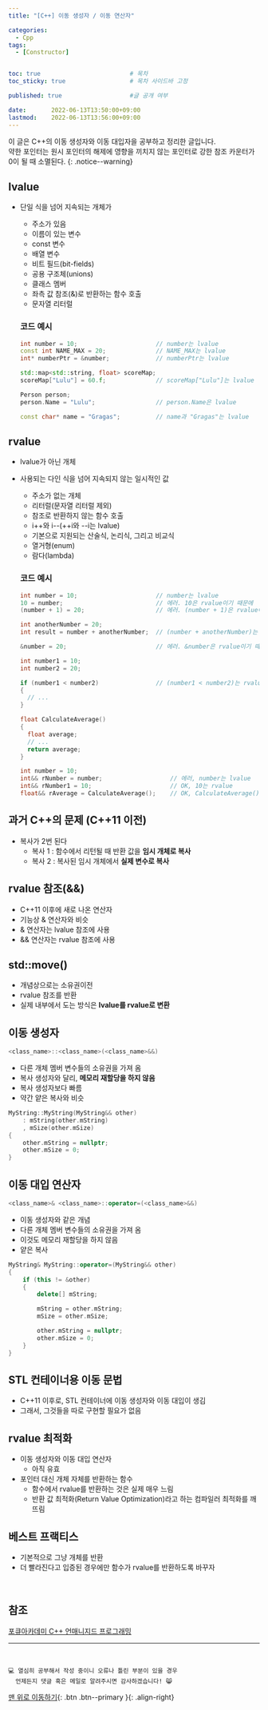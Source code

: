 ```yaml
---
title: "[C++] 이동 생성자 / 이동 연산자" 

categories:
  - Cpp
tags:
  - [Constructor]


toc: true                         # 목차
toc_sticky: true                  # 목차 사이드바 고정

published: true                   #글 공개 여부

date:       2022-06-13T13:50:00+09:00
lastmod:    2022-06-13T13:56:00+09:00
---
```


<!-- description : 25자에서 160자 사이 -->
이 글은 C++의 이동 생성자와 이동 대입자을 공부하고 정리한 글입니다.<br>
약한 포인터는 원시 포인터의 해제에 영향을 끼치지 않는 포인터로 강한 참조 카운터가 0이 될 때 소멸된다.
{: .notice--warning}

## lvalue
- 단일 식을 넘어 지속되는 개체가
  - 주소가 있음
  - 이름이 있는 변수
  - const 변수
  - 배열 변수
  - 비트 필드(bit-fields)
  - 공용 구조체(unions)
  - 클래스 멤버
  - 좌측 값 참조(&)로 반환하는 함수 호출
  - 문자열 리터럴

  ### 코드 예시

  ```cpp
  int number = 10;                      // number는 lvalue 
  const int NAME_MAX = 20;              // NAME_MAX는 lvalue
  int* numberPtr = &number;             // numberPtr는 lvalue 

  std::map<std::string, float> scoreMap;
  scoreMap["Lulu"] = 60.f;              // scoreMap["Lulu"]는 lvalue

  Person person;
  person.Name = "Lulu";                 // person.Name은 lvalue

  const char* name = "Gragas";          // name과 "Gragas"는 lvalue
  ```

## rvalue
- lvalue가 아닌 개체
- 사용되는 다인 식을 넘어 지속되지 않는 일시적인 값
  - 주소가 없는 개체
  - 리터럴(문자열 리터럴 제외)
  - 참조로 반환하지 않는 함수 호출
  - i++와 i--(++i와 --i는 lvalue)
  - 기본으로 지원되는 산술식, 논리식, 그리고 비교식
  - 열거형(enum)
  - 람다(lambda)

  ### 코드 예시

  ```cpp
  int number = 10;                      // number는 lvalue 
  10 = number;                          // 에러. 10은 rvalue이기 때문에
  (number + 1) = 20;                    // 에러. (number + 1)은 rvalue이기 때문에

  int anotherNumber = 20;
  int result = number + anotherNumber;  // (number + anotherNumber)는 rvalue

  &number = 20;                         // 에러. &number은 rvalue이기 때문에

  int number1 = 10;
  int number2 = 20;

  if (number1 < number2)                // (number1 < number2)는 rvalue
  {
    // ...
  }

  float CalculateAverage()
  {
    float average;
    // ...
    return average;
  }

  int number = 10;
  int&& rNumber = number;                   // 에러, number는 lvalue
  int&& rNumber1 = 10;                      // OK, 10는 rvalue
  float&& rAverage = CalculateAverage();    // OK, CalculateAverage()는 rvalue
  ```

## 과거 C++의 문제 (C++11 이전)
- 복사가 2번 된다
  - 복사 1 : 함수에서 리턴될 때 반환 값을 **임시 개체로 복사**
  - 복사 2 : 복사된 임시 개체에서 **실제 변수로 복사**

## rvalue 참조(&&)
- C++11 이후에 새로 나온 연산자
- 기능상 & 연산자와 비슷
- & 연산자는 lvalue 참조에 사용
- && 연산자는 rvalue 참조에 사용

## std::move()
- 개념상으로는 소유권이전
- rvalue 참조를 반환
- 실제 내부에서 도는 방식은 **lvalue를 rvalue로 변환**

## 이동 생성자

```cpp
<class_name>::<class_name>(<class_name>&&)
```

- 다른 개체 멤버 변수들의 소유권을 가져 옴
- 복사 생성자와 달리, **메모리 재할당을 하지 않음**
- 복사 생성자보다 빠름
- 약간 얕은 복사와 비슷

```cpp
MyString::MyString(MyString&& other)
    : mString(other.mString)
    , mSize(other.mSize)
{
    other.mString = nullptr;
    other.mSize = 0;
}
```

## 이동 대입 연산자

```cpp
<class_name>& <class_name>::operator=(<class_name>&&)
```

- 이동 생성자와 같은 개념
- 다른 개체 멤버 변수들의 소유권을 가져 옴
- 이것도 메모리 재할당을 하지 않음
- 얕은 복사

```cpp
MyString& MyString::operator=(MyString&& other)
{
    if (this != &other)
    {
        delete[] mString;

        mString = other.mString;
        mSize = other.mSize;

        other.mString = nullptr;
        other.mSize = 0;
    }
}
```

## STL 컨테이너용 이동 문법
- C++11 이후로, STL 컨테이너에 이동 생성자와 이동 대입이 생김
- 그래서, 그것들을 따로 구현할 필요가 없음

## rvalue 최적화
- 이동 생성자와 이동 대입 연산자
  - 아직 유효
- 포인터 대신 개체 자체를 반환하는 함수
  - 함수에서 rvalue를 반환하는 것은 실제 매우 느림
  - 반환 값 최적화(Return Value Optimization)라고 하는 컴파일러 최적화를 깨뜨림

## 베스트 프랙티스
- 기본적으로 그냥 개체를 반환
- 더 빨라진다고 입증된 경우에만 함수가 rvalue를 반환하도록 바꾸자

<br>

## 참조
[포큐아카데미 C++ 언매니지드 프로그래밍](https://pocu-ko.teachable.com/p/comp3200)

***
<br>

    💻 열심히 공부해서 작성 중이니 오류나 틀린 부분이 있을 경우 
      언제든지 댓글 혹은 메일로 알려주시면 감사하겠습니다! 😸


[맨 위로 이동하기](#){: .btn .btn--primary }{: .align-right}
